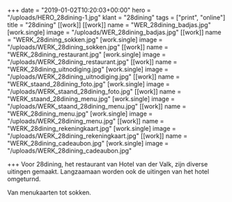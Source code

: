 +++
date = "2019-01-02T10:20:03+00:00"
hero = "/uploads/HERO_28dining-1.jpg"
klant = "28dining"
tags = ["print", "online"]
title = "28dining"
[[work]]
[[work]]
name = "WER_28dining_badjas.jpg"
[work.single]
image = "/uploads/WER_28dining_badjas.jpg"
[[work]]
name = "WERK_28dining_sokken.jpg"
[work.single]
image = "/uploads/WERK_28dining_sokken.jpg"
[[work]]
name = "WERK_28dining_restaurant.jpg"
[work.single]
image = "/uploads/WERK_28dining_restaurant.jpg"
[[work]]
name = "WERK_28dining_uitnodiging.jpg"
[work.single]
image = "/uploads/WERK_28dining_uitnodiging.jpg"
[[work]]
name = "WERK_staand_28dining_foto.jpg"
[work.single]
image = "/uploads/WERK_staand_28dining_foto.jpg"
[[work]]
name = "WERK_staand_28dining_menu.jpg"
[work.single]
image = "/uploads/WERK_staand_28dining_menu.jpg"
[[work]]
name = "WERK_28dining_menu.jpg"
[work.single]
image = "/uploads/WERK_28dining_menu.jpg"
[[work]]
name = "WERK_28dining_rekeningkaart.jpg"
[work.single]
image = "/uploads/WERK_28dining_rekeningkaart.jpg"
[[work]]
name = "WERK_28dining_cadeaubon.jpg"
[work.single]
image = "/uploads/WERK_28dining_cadeaubon.jpg"

+++
Voor 28dining, het restaurant van Hotel van der Valk, zijn diverse uitingen gemaakt. Langzaamaan worden ook de uitingen van het hotel omgeturnd. 

Van menukaarten tot sokken. 
